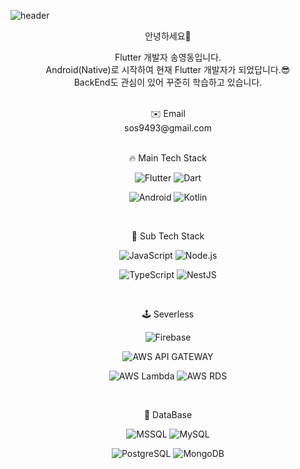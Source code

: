 ![header](https://capsule-render.vercel.app/api?height=350&text=YD_S's%20Profile&desc=즐기며%20개발하자&type=waving&color=gradient&descAlign=70&animation=fadeIn)


<div align=center>
 
 안녕하세요👋
 
 Flutter 개발자 송영동입니다.
 </br>
 Android(Native)로 시작하여 현재 Flutter 개발자가 되었답니다.😎
 </br>
 BackEnd도 관심이 있어 꾸준히 학습하고 있습니다.
 
 </br>
 ✉️ Email 
 </br>
 sos9493@gmail.com
 
 
 <div align=center>
 
 </br>
 
 🔥 Main Tech Stack 
 
  
 ![Flutter](https://img.shields.io/badge/Flutter-blue?logo=flutter&logoColor=white&style=for-the-badge)
 ![Dart](https://img.shields.io/badge/Dart-white?logo=dart&logoColor=blue&style=for-the-badge)
 
 ![Android](https://img.shields.io/badge/Android-green?logo=android&logoColor=white&style=for-the-badge)
 ![Kotlin](https://img.shields.io/badge/kotlin-purple?logo=kotlin&logoColor=white&style=for-the-badge)
 
  </br>

 🌈 Sub Tech Stack 

 ![JavaScript](https://img.shields.io/badge/JavaScript-yellow?logo=javascript&logoColor=white&style=for-the-badge)
 ![Node.js](https://img.shields.io/badge/Node.js-green?logo=node.js&logoColor=white&style=for-the-badge)
 
  ![TypeScript](https://img.shields.io/badge/TypeScript-blue?logo=typescript&logoColor=white&style=for-the-badge)
 ![NestJS](https://img.shields.io/badge/NestJS-red?logo=nestjs&logoColor=white&style=for-the-badge)



 </br>
 
 🕹️ Severless
 
![Firebase](https://img.shields.io/badge/firebase-yellow?logo=firebase&logoColor=white&style=for-the-badge)

![AWS API GATEWAY](https://img.shields.io/badge/aws%20api%20gateway-lightgrey?logo=amazonapigateway&logoColor=white&style=for-the-badge)
 
 ![AWS Lambda](https://img.shields.io/badge/aws%20lambda-blueviolet?logo=awslambda&logoColor=white&style=for-the-badge)
 ![AWS RDS](https://img.shields.io/badge/aws%20rds-critical?logo=amazonrds&logoColor=white&style=for-the-badge)
 

 
  
 </br>

 💾 DataBase
 
  ![MSSQL](https://img.shields.io/badge/MSsql-pink?logo=microsoftsqlserver&logoColor=red&style=for-the-badge)
 ![MySQL](https://img.shields.io/badge/Mysql-9cf?logo=mysql&logoColor=blue&style=for-the-badge)
 
 ![PostgreSQL](https://img.shields.io/badge/postgresql-blue?logo=postgresql&logoColor=white&style=for-the-badge)
 ![MongoDB](https://img.shields.io/badge/mongodb-green?logo=mongodb&logoColor=white&style=for-the-badge)

 

 </div>
 

 

 
 </div>

 <div align=center> 
 </br>
 </br>
<!-- 
 ![YD_S's github stats](https://github-readme-stats.vercel.app/api?username=song011794&show_icons=true&count_private=true)
-->
</div>

<!--

 <div align=center> 
 
 [![Top Langs](https://github-readme-stats.vercel.app/api/top-langs/?username=song011794&layout=compact)](https://github.com/metleeha) 
 
 </div>
-->

 

<!--
### Hi there 👋
**song011794/song011794** is a ✨ _special_ ✨ repository because its `README.md` (this file) appears on your GitHub profile.

Here are some ideas to get you started:

- 🔭 I’m currently working on ...
- 🌱 I’m currently learning ...
- 👯 I’m looking to collaborate on ...
- 🤔 I’m looking for help with ...
- 💬 Ask me about ...
- 📫 How to reach me: ...
- 😄 Pronouns: ...
- ⚡ Fun fact: ...
-->
